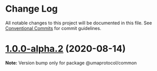 # Change Log

All notable changes to this project will be documented in this file.
See [Conventional Commits](https://conventionalcommits.org) for commit guidelines.

# [1.0.0-alpha.2](https://github.com/UMAprotocol/protocol/compare/@umaprotocol/common@1.0.0-alpha.1...@umaprotocol/common@1.0.0-alpha.2) (2020-08-14)

**Note:** Version bump only for package @umaprotocol/common
